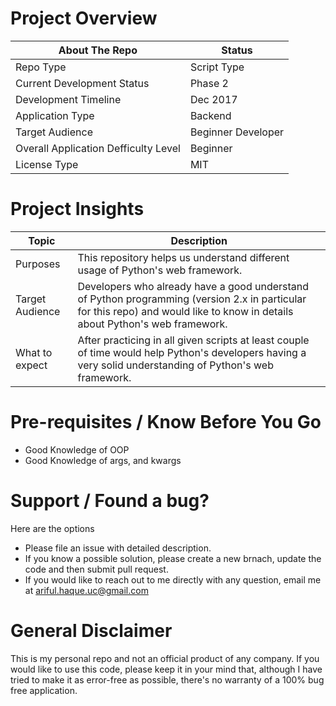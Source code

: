 
Project Overview
=======
| About The Repo | Status |
| --- | --- |
| Repo Type | Script Type |
| Current Development Status | Phase 2 |
| Development Timeline | Dec 2017 |
| Application Type | Backend |
| Target Audience | Beginner Developer |
| Overall Application Defficulty Level | Beginner |
| License Type | MIT |


Project Insights 
====
Topic | Description
---- | ----
Purposes | This repository helps us understand different usage of Python's web framework. 
Target Audience | Developers who already have a good understand of Python programming (version 2.x in particular for this repo) and would like to know in details about Python's web framework.
What to expect | After practicing in all given scripts at least couple of time would help Python's developers having a very solid understanding of Python's web framework.

Pre-requisites / Know Before You Go
==========
  - Good Knowledge of OOP
  - Good Knowledge of args, and kwargs


Support / Found a bug?
========
Here are the options
 - Please file an issue with detailed description.
 - If you know a possible solution, please create a new brnach, update the code and then submit pull request.
 - If you would  like to reach out to me directly with any question, email me at ariful.haque.uc@gmail.com
  
General Disclaimer 
============
This is my personal repo and not an official product of any company. If you would like to use this code, please keep it in your mind that, although I have tried to make it as error-free as possible, there's no warranty of a 100% bug free application. 


